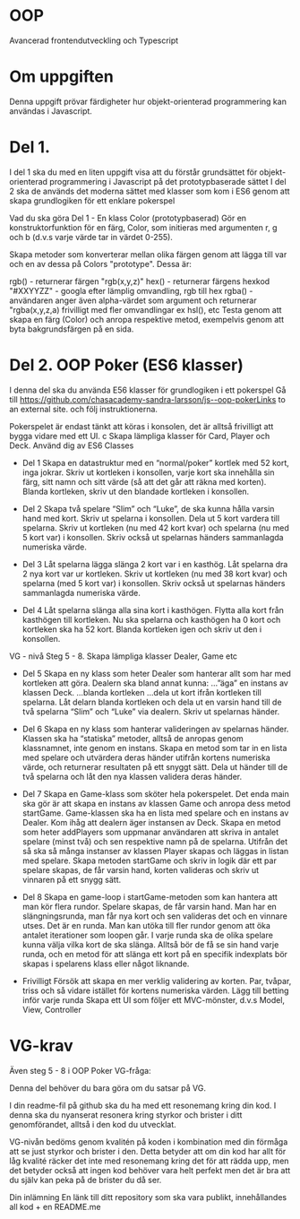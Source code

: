 # OOP

Avancerad frontendutveckling och Typescript

# Om uppgiften

Denna uppgift prövar färdigheter hur objekt-orienterad programmering kan användas i Javascript.

# Del 1.

I del 1 ska du med en liten uppgift visa att du förstår grundsättet för objekt-orienterad programmering i Javascript på det prototypbaserade sättet
I del 2 ska de används det moderna sättet med klasser som kom i ES6 genom att skapa grundlogiken för ett enklare pokerspel

Vad du ska göra
Del 1 - En klass Color (prototypbaserad)
Gör en konstruktorfunktion för en färg, Color, som initieras med argumenten r, g och b (d.v.s varje värde tar in värdet 0-255).

Skapa metoder som konverterar mellan olika färgen genom att lägga till var och en av dessa på Colors "prototype". Dessa är:

rgb() - returnerar färgen "rgb(x,y,z)"
hex() - returnerar färgens hexkod "#XXYYZZ" - googla efter lämplig omvandling, rgb till hex
rgba() - användaren anger även alpha-värdet som argument och returnerar "rgba(x,y,z,a)
frivilligt med fler omvandlingar ex hsl(), etc
Testa genom att skapa en färg (Color) och anropa respektive metod, exempelvis genom att byta bakgrundsfärgen på en sida.

# Del 2. OOP Poker (ES6 klasser)

I denna del ska du använda E56 klasser för grundlogiken i ett pokerspel Gå till https://github.com/chasacademy-sandra-larsson/js--oop-pokerLinks to an external site. och följ instruktionerna.

Pokerspelet är endast tänkt att köras i konsolen, det är alltså frivilligt att bygga vidare med ett UI.
c
Skapa lämpliga klasser för Card, Player och Deck. Använd dig av ES6 Classes

- Del 1
  Skapa en datastruktur med en “normal/poker” kortlek med 52 kort, inga jokrar. Skriv ut kortleken i konsollen, varje kort ska innehålla sin färg, sitt namn och sitt värde (så att det går att räkna med korten). Blanda kortleken, skriv ut den blandade kortleken i konsollen.

- Del 2
  Skapa två spelare “Slim” och “Luke”, de ska kunna hålla varsin hand med kort. Skriv ut spelarna i konsollen. Dela ut 5 kort vardera till spelarna. Skriv ut kortleken (nu med 42 kort kvar) och spelarna (nu med 5 kort var) i konsollen. Skriv också ut spelarnas händers sammanlagda numeriska värde.

- Del 3
  Låt spelarna lägga slänga 2 kort var i en kasthög. Låt spelarna dra 2 nya kort var ur kortleken. Skriv ut kortleken (nu med 38 kort kvar) och spelarna (med 5 kort var) i konsollen. Skriv också ut spelarnas händers sammanlagda numeriska värde.

- Del 4
  Låt spelarna slänga alla sina kort i kasthögen. Flytta alla kort från kasthögen till kortleken. Nu ska spelarna och kasthögen ha 0 kort och kortleken ska ha 52 kort. Blanda kortleken igen och skriv ut den i konsollen.

VG - nivå
Steg 5 - 8. Skapa lämpliga klasser Dealer, Game etc

- Del 5
  Skapa en ny klass som heter Dealer som hanterar allt som har med kortleken att göra. Dealern ska bland annat kunna: …”äga” en instans av klassen Deck. …blanda kortleken …dela ut kort ifrån kortleken till spelarna. Låt delarn blanda kortleken och dela ut en varsin hand till de två spelarna “Slim” och “Luke” via dealern. Skriv ut spelarnas händer.

- Del 6
  Skapa en ny klass som hanterar valideringen av spelarnas händer. Klassen ska ha “statiska” metoder, alltså de anropas genom klassnamnet, inte genom en instans. Skapa en metod som tar in en lista med spelare och utvärdera deras händer utifrån kortens numeriska värde, och returnerar resultaten på ett snyggt sätt. Dela ut händer till de två spelarna och låt den nya klassen validera deras händer.

- Del 7
  Skapa en Game-klass som sköter hela pokerspelet. Det enda main ska gör är att skapa en instans av klassen Game och anropa dess metod startGame. Game-klassen ska ha en lista med spelare och en instans av Dealer. Kom ihåg att dealern äger instansen av Deck. Skapa en metod som heter addPlayers som uppmanar användaren att skriva in antalet spelare (minst två) och sen respektive namn på de spelarna. Utifrån det så ska så många instanser av klassen Player skapas och läggas in listan med spelare. Skapa metoden startGame och skriv in logik där ett par spelare skapas, de får varsin hand, korten valideras och skriv ut vinnaren på ett snygg sätt.

- Del 8
  Skapa en game-loop i startGame-metoden som kan hantera att man kör flera rundor. Spelare skapas, de får varsin hand. Man har en slängningsrunda, man får nya kort och sen valideras det och en vinnare utses. Det är en runda. Man kan utöka till fler rundor genom att öka antalet iterationer som loopen går. I varje runda ska de olika spelare kunna välja vilka kort de ska slänga. Alltså bör de få se sin hand varje runda, och en metod för att slänga ett kort på en specifik indexplats bör skapas i spelarens klass eller något liknande.

- Frivilligt
  Försök att skapa en mer verklig validering av korten. Par, tvåpar, triss och så vidare istället för kortens numeriska värden.
  Lägg till betting inför varje runda
  Skapa ett UI som följer ett MVC-mönster, d.v.s Model, View, Controller

# VG-krav

Även steg 5 - 8 i OOP Poker
VG-fråga:

Denna del behöver du bara göra om du satsar på VG.

I din readme-fil på github ska du ha med ett resonemang kring din kod. I denna ska du nyanserat resonera kring styrkor och brister i ditt genomförandet, alltså i den kod du utvecklat.

VG-nivån bedöms genom kvalitén på koden i kombination med din förmåga att se just styrkor och brister i den. Detta betyder att om din kod har allt för låg kvalité räcker det inte med resonemang kring det för att rädda upp, men det betyder också att ingen kod behöver vara helt perfekt men det är bra att du själv kan peka på de brister du då ser.

Din inlämning
En länk till ditt repository som ska vara publikt, innehållandes all kod + en README.me
